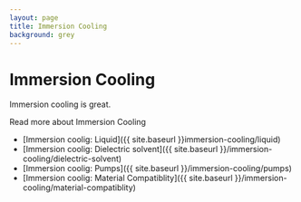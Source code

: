 ```yaml
---
layout: page
title: Immersion Cooling
background: grey
---
```

# Immersion Cooling

Immersion cooling is great.

Read more about Immersion Cooling

* [Immersion coolig: Liquid]({{ site.baseurl }}immersion-cooling/liquid)
* [Immersion coolig: Dielectric solvent]({{ site.baseurl }}/immersion-cooling/dielectric-solvent)
* [Immersion coolig: Pumps]({{ site.baseurl }}/immersion-cooling/pumps)
* [Immersion coolig: Material Compatiblity]({{ site.baseurl }}/immersion-cooling/material-compatiblity)
